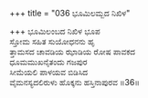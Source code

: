 +++
title = "036 ಭೂಮಿಲಮ್ಬದ ನಿಖಿಳ"

+++
ಭೂಮಿಲಂಬದ ನಿಖಿಳ ಭೂಪ  
ಸ್ತೋಮ ಸಹಿತ ಸುಯೋಧನನು ಹೃ  
ತ್ತಾಮಸದ ಚಾವಡಿಯ ಝಾಡಿಯ ರೋಷ ಪಾವಕದ  
ಧೂಮಮುಖನೈತಂದು ಗಜಪುರ  
ಸೀಮೆಯಲಿ ಪಾಳಯವ ಬಿಡಿಸಿದ  
ವೈಮನಸ್ಯದಲಿರುಳು ಹೊಕ್ಕನು ಹಸ್ತಿನಾಪುರವ    ॥36॥